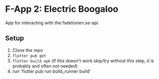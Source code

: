 # F-App 2: Electric Boogaloo
App for interacting with the fsektionen.se-api

## Setup
1. Clone the repo
2. `flutter pub get`
3. `flutter build apk` (if this doesn't work skip/try without this step, it is probably and often not needed)
4. run 'flutter pub run build_runner build'
